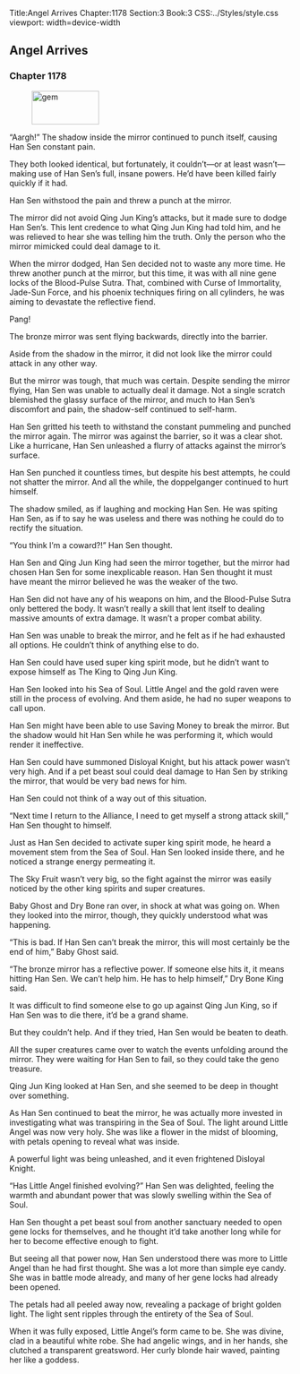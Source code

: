 Title:Angel Arrives 
Chapter:1178 
Section:3 
Book:3 
CSS:../Styles/style.css 
viewport: width=device-width
  
## Angel Arrives
### Chapter 1178 
<figure>
	<img src="../Images/gem.gif" alt="gem" id="gem" width="120" height="60" />
</figure>
  

  
  “Aargh!” The shadow inside the mirror continued to punch itself, causing Han Sen constant pain.

They both looked identical, but fortunately, it couldn’t—or at least wasn’t—making use of Han Sen’s full, insane powers. He’d have been killed fairly quickly if it had.

Han Sen withstood the pain and threw a punch at the mirror.

The mirror did not avoid Qing Jun King’s attacks, but it made sure to dodge Han Sen’s. This lent credence to what Qing Jun King had told him, and he was relieved to hear she was telling him the truth. Only the person who the mirror mimicked could deal damage to it.

When the mirror dodged, Han Sen decided not to waste any more time. He threw another punch at the mirror, but this time, it was with all nine gene locks of the Blood-Pulse Sutra. That, combined with Curse of Immortality, Jade-Sun Force, and his phoenix techniques firing on all cylinders, he was aiming to devastate the reflective fiend.

Pang!

The bronze mirror was sent flying backwards, directly into the barrier.

Aside from the shadow in the mirror, it did not look like the mirror could attack in any other way.

But the mirror was tough, that much was certain. Despite sending the mirror flying, Han Sen was unable to actually deal it damage. Not a single scratch blemished the glassy surface of the mirror, and much to Han Sen’s discomfort and pain, the shadow-self continued to self-harm.

Han Sen gritted his teeth to withstand the constant pummeling and punched the mirror again. The mirror was against the barrier, so it was a clear shot. Like a hurricane, Han Sen unleashed a flurry of attacks against the mirror’s surface.

Han Sen punched it countless times, but despite his best attempts, he could not shatter the mirror. And all the while, the doppelganger continued to hurt himself.

The shadow smiled, as if laughing and mocking Han Sen. He was spiting Han Sen, as if to say he was useless and there was nothing he could do to rectify the situation.

“You think I’m a coward?!” Han Sen thought.

Han Sen and Qing Jun King had seen the mirror together, but the mirror had chosen Han Sen for some inexplicable reason. Han Sen thought it must have meant the mirror believed he was the weaker of the two.

Han Sen did not have any of his weapons on him, and the Blood-Pulse Sutra only bettered the body. It wasn’t really a skill that lent itself to dealing massive amounts of extra damage. It wasn’t a proper combat ability.

Han Sen was unable to break the mirror, and he felt as if he had exhausted all options. He couldn’t think of anything else to do.

Han Sen could have used super king spirit mode, but he didn’t want to expose himself as The King to Qing Jun King.

Han Sen looked into his Sea of Soul. Little Angel and the gold raven were still in the process of evolving. And them aside, he had no super weapons to call upon.

Han Sen might have been able to use Saving Money to break the mirror. But the shadow would hit Han Sen while he was performing it, which would render it ineffective.

Han Sen could have summoned Disloyal Knight, but his attack power wasn’t very high. And if a pet beast soul could deal damage to Han Sen by striking the mirror, that would be very bad news for him.

Han Sen could not think of a way out of this situation.

“Next time I return to the Alliance, I need to get myself a strong attack skill,” Han Sen thought to himself.

Just as Han Sen decided to activate super king spirit mode, he heard a movement stem from the Sea of Soul. Han Sen looked inside there, and he noticed a strange energy permeating it.

The Sky Fruit wasn’t very big, so the fight against the mirror was easily noticed by the other king spirits and super creatures.

Baby Ghost and Dry Bone ran over, in shock at what was going on. When they looked into the mirror, though, they quickly understood what was happening.

“This is bad. If Han Sen can’t break the mirror, this will most certainly be the end of him,” Baby Ghost said.

“The bronze mirror has a reflective power. If someone else hits it, it means hitting Han Sen. We can’t help him. He has to help himself,” Dry Bone King said.

It was difficult to find someone else to go up against Qing Jun King, so if Han Sen was to die there, it’d be a grand shame.

But they couldn’t help. And if they tried, Han Sen would be beaten to death.

All the super creatures came over to watch the events unfolding around the mirror. They were waiting for Han Sen to fail, so they could take the geno treasure.

Qing Jun King looked at Han Sen, and she seemed to be deep in thought over something.

As Han Sen continued to beat the mirror, he was actually more invested in investigating what was transpiring in the Sea of Soul. The light around Little Angel was now very holy. She was like a flower in the midst of blooming, with petals opening to reveal what was inside.

A powerful light was being unleashed, and it even frightened Disloyal Knight.

“Has Little Angel finished evolving?” Han Sen was delighted, feeling the warmth and abundant power that was slowly swelling within the Sea of Soul.

Han Sen thought a pet beast soul from another sanctuary needed to open gene locks for themselves, and he thought it’d take another long while for her to become effective enough to fight.

But seeing all that power now, Han Sen understood there was more to Little Angel than he had first thought. She was a lot more than simple eye candy. She was in battle mode already, and many of her gene locks had already been opened.

The petals had all peeled away now, revealing a package of bright golden light. The light sent ripples through the entirety of the Sea of Soul.

When it was fully exposed, Little Angel’s form came to be. She was divine, clad in a beautiful white robe. She had angelic wings, and in her hands, she clutched a transparent greatsword. Her curly blonde hair waved, painting her like a goddess.
